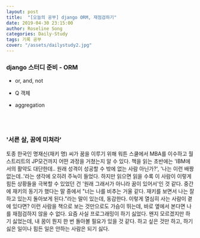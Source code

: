 ```yaml
---
layout: post
title:  "[오늘의 공부] django ORM, 재점검하기"
date: 2019-04-30 23:15:00
author: Roseline Song
categories: Daily-Study
tags: 기록 공부
cover: "/assets/dailystudy2.jpg"
---
```


###  django 스터디 준비 - ORM

- or, and, not

- Q 객체

- aggregation 

​<br>
<br>

### '서른 살, 꿈에 미쳐라'

토종 한국인 명재신(재키 명) 씨가 꿈을 이루기 위해 워튼 스쿨에서 MBA를 이수하고 월스트리트의 JP모건까지 어떤 과정을 거쳤는지 알 수 있다. 책을 읽는 초반에는 'IBM에서의 활약도 대단한데.. 원래 성격이 성공할 수 밖에 없는 사람 아닌가?', '나는 이런 배짱 없는데..'라는 생각에 오히려 주눅이 들었다. 하지만 읽으면 읽을 수록 이 사람이 이렇게 힘든 상황들을 극복할 수 있었던 건 '원래 그래서가 아니라 꿈이 있어서'인 것 같다. 중간에 재키의 동기가 했다는 말 중에서 "너는 나를 비추는 거울 같다. 재키를 보면서 나는 잘하고 있는지 돌아보게 된다."라는 말이 있는데, 동감한다. 이렇게 열심히 사는 사람이 곁에 있다면? 이런 사람을 책으로 보는 것만으로도 가슴이 뛰는데, 바로 옆에서 본다면 나를 재점검하지 않을 수 없다. 요즘 사실 프로그래밍이 하기 싫었다. 왠지 모르겠지만 하기 싫었는데, 내 꿈이 뭔지 한 번 돌아볼 필요가 있을 것 같다. 하고 싶은 것만 하고, 하기 싫은 일이나 힘든 일은 안하는 사람은 되기 싫다.

​<br>
<br>
